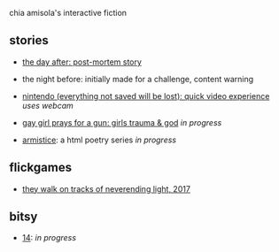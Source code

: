 chia amisola's interactive fiction

## stories

* [the day after: post-mortem story](https://philome.la/amisoIa/the-day-after)

* the night before: initially made for a challenge, content warning

* [nintendo (everything not saved will be lost): quick video experience](https://chia.dev/nintendo/a%20game.html) _uses webcam_

* [gay girl prays for a gun: girls trauma & god](https://chiaski.github.io/if/gay%20girl%20prays%20for%20a%20gun/gay%20girl%20prays%20for%20a%20gun.html) _in progress_

* [armistice](armistice/index.html): a html poetry series _in progress_


## flickgames

* [they walk on tracks of neverending light, 2017](https://www.flickgame.org/flickuplay.html?p=5eba77c9bca8e93bcbb2f2aa6040a145)

## bitsy
* [14](14.html):  _in progress_
